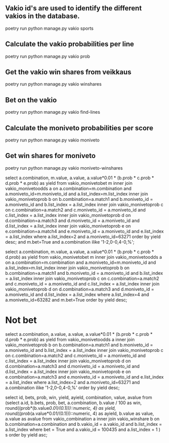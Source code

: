 
## Vakio id's are used to identify the different vakios in the database.

poetry run python manage.py vakio sports

## Calculate the vakio probabilities per line

poetry run python manage.py vakio prob

## Get the vakio win shares from veikkaus

poetry run python manage.py vakio winshares

## Bet on the vakio

poetry run python manage.py vakio find-lines

## Calculate the moniveto probabilities per score

poetry run python manage.py vakio moniveto

## Get win shares for moniveto

poetry run python manage.py vakio moniveto-winshares

select a.combination, m.value, a.value, a.value*0.01 * (b.prob * c.prob * d.prob * e.prob) as yield from vakio_monivetobet m
inner join vakio_monivetoodds a on a.combination=m.combination and a.moniveto_id=m.moniveto_id
and a.list_index=m.list_index
inner join vakio_monivetoprob b on b.combination=a.match1 and b.moniveto_id = a.moniveto_id and b.list_index = a.list_index
inner join vakio_monivetoprob c on c.combination=a.match2 and c.moniveto_id = a.moniveto_id and c.list_index = a.list_index
inner join vakio_monivetoprob d on d.combination=a.match3 and d.moniveto_id = a.moniveto_id and d.list_index = a.list_index
inner join vakio_monivetoprob e on e.combination=a.match4 and e.moniveto_id = a.moniveto_id and e.list_index = a.list_index
where a.list_index=2 and a.moniveto_id=63271 
order by yield desc;
and m.bet=True 
and a.combination ilike '1-2,0-0,4-0,%';

select a.combination, m.value, a.value, a.value*0.01 * (b.prob * c.prob * d.prob) as yield from vakio_monivetobet m
inner join vakio_monivetoodds a on a.combination=m.combination and a.moniveto_id=m.moniveto_id
and a.list_index=m.list_index
inner join vakio_monivetoprob b on b.combination=a.match1 and b.moniveto_id = a.moniveto_id and b.list_index = a.list_index
inner join vakio_monivetoprob c on c.combination=a.match2 and c.moniveto_id = a.moniveto_id and c.list_index = a.list_index
inner join vakio_monivetoprob d on d.combination=a.match3 and d.moniveto_id = a.moniveto_id and d.list_index = a.list_index
where a.list_index=4 and a.moniveto_id=63282
and m.bet=True
order by yield desc;

# Not bet
select a.combination, a.value, a.value, a.value*0.01 * (b.prob * c.prob * d.prob * e.prob) as yield from vakio_monivetoodds a
inner join vakio_monivetoprob b on b.combination=a.match1 and b.moniveto_id = a.moniveto_id and b.list_index = a.list_index
inner join vakio_monivetoprob c on c.combination=a.match2 and c.moniveto_id = a.moniveto_id and c.list_index = a.list_index
inner join vakio_monivetoprob d on d.combination=a.match3 and d.moniveto_id = a.moniveto_id and d.list_index = a.list_index
inner join vakio_monivetoprob e on e.combination=a.match3 and e.moniveto_id = a.moniveto_id and e.list_index = a.list_index
where a.list_index=2 and a.moniveto_id=63271 
and a.combination ilike '1-2,0-0,4-0,%'
order by yield desc;


select id, bets, prob, win, yield, ayield, combination, value, avalue from 
    (select a.id, b.bets, prob, bet, a.combination,
        b.value / 100 as win, 
        round((prob*(b.value*0.01/(0.1)))::numeric, 4) as yield,
        round((prob*(a.value*0.01/(0.1)))::numeric, 4) as ayield,
        b.value as value,
        a.value as avalue
from vakio_combination a 
inner join vakio_winshare b on b.combination=a.combination and 
    b.vakio_id = a.vakio_id and b.list_index = a.list_index
where bet = True 
and a.vakio_id = 100435 
and a.list_index = 1
) s  order by yield asc;


